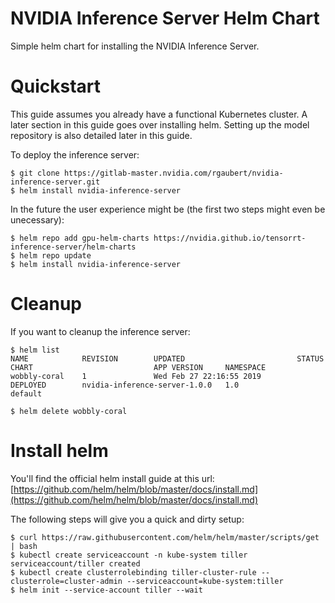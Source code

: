 # NVIDIA Inference Server Helm Chart

Simple helm chart for installing the NVIDIA Inference Server.

# Quickstart

This guide assumes you already have a functional Kubernetes cluster.
A later section in this guide goes over installing helm.
Setting up the model repository is also detailed later in this guide.

To deploy the inference server:
```shell
$ git clone https://gitlab-master.nvidia.com/rgaubert/nvidia-inference-server.git
$ helm install nvidia-inference-server
```

In the future the user experience might be (the first two steps might even be unecessary):
```shell
$ helm repo add gpu-helm-charts https://nvidia.github.io/tensorrt-inference-server/helm-charts
$ helm repo update
$ helm install nvidia-inference-server
```

# Cleanup

If you want to cleanup the inference server:
```
$ helm list
NAME            REVISION        UPDATED                         STATUS          CHART                           APP VERSION     NAMESPACE
wobbly-coral    1               Wed Feb 27 22:16:55 2019        DEPLOYED        nvidia-inference-server-1.0.0   1.0             default

$ helm delete wobbly-coral
```

# Install helm
You'll find the official helm install guide at this url: [https://github.com/helm/helm/blob/master/docs/install.md](https://github.com/helm/helm/blob/master/docs/install.md)

The following steps will give you a quick and dirty setup:
```
$ curl https://raw.githubusercontent.com/helm/helm/master/scripts/get | bash
$ kubectl create serviceaccount -n kube-system tiller
serviceaccount/tiller created
$ kubectl create clusterrolebinding tiller-cluster-rule --clusterrole=cluster-admin --serviceaccount=kube-system:tiller
$ helm init --service-account tiller --wait
```
